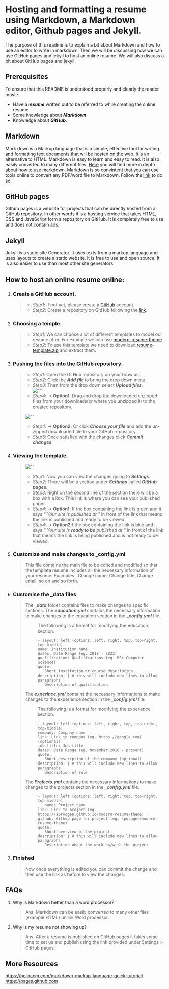 # Hosting and formatting a resume using Markdown, a Markdown editor, Github pages and Jekyll.
 
The purpose of this readme is to explain a bit about Markdown and how to use an editor to write in markdown. Then we will be discussing how we can use GitHub pages and jekyll to host an online resume. We will also discuss a bit about GitHub pages and jekyll.
 
## Prerequisites
 
To ensure that this README is understood properly and clearly the reader must :
* Have a **_resume_** written out to be referred to while creating the online resume.
* Some knowledge about **_Markdown_**.
* Knowledge about **_GitHub_**.
 
## Markdown
 
Mark down is a Markup language that is a simple, effective tool for writing and formatting text documents that will be hosted on the web. It is an alternative to HTML. Markdown is easy to learn and easy to read. It is also easily converted to many different files.
[Here](https://helloacm.com/markdown-markup-language-quick-tutorial/) you will find more in depth about how to use markdown. Markdown is so convintent that you can use tools online to convert any PDF/word file to Markdown. Follow the [link](https://word2md.com) to do so. 
 
## GitHub pages
 
Github pages is a website for projects that can be directly hosted from a GitHub repository. In other words it is a hosting service that takes HTML, CSS and JavaScript form a repository on GitHub. It is completely free to use and does not contain ads.
 
## Jekyll
 
Jekyll is a static site Generator. It uses texts from a markup language and uses layouts to create a static website. It is free to use and open source. It is also easier to use than most other site generators.
 
## How to host an online resume online:
 
1. ### Create a GitHub account.
   > * _Step1_: If not yet, please create a [GitHub](https://github.com) account.
   > * _Step2_: Create a repository on GitHub following the [link](https://pages.github.com).
2. ### Choosing a temple.
   > * _Step1_: We can choose a lot of different templates to model our resume after. For example we can use [modern-resume-theme](https://github.com/sproogen/modern-resume-theme).
   > * _Step2_: To use this template we need to download [resume-template.zip](https://github.com/sproogen/modern-resume-theme/archive/gh-pages.zip) and extract them.
3. ### Pushing the files into the GitHub repository.
   > * _Step1_: Open the GitHub repository on your browser.
   > * _Step2_: Click the **_Add file_** to bring the drop down menu.
   > * _Step3_: Then from the drop down select **_Upload files_**.    
   ![""](gif2.gif)
   > * _Step4_: -> **Option1**: Drag and drop the downloaded unzipped files from your downloads(or where you unzipped it) to the created repository.
   >
   >![""](gif1.gif)
   >
   > * _Step4_: -> **Option2**: Or click **_Choose your file_** and add the un-zipped downloaded file to your GitHub repository.
   > * _Step5_: Once satisfied with the changes click **_Commit changes_**.  
4. ### Viewing the template.
   >![""](img3.gif)
   > * _Step1_: Now you can view the changes going to **_Settings_**.
   > * _Step2_: There will be a section under **_Settings_** called **_GitHub pages_**.
   > * _Step3_: Right on the second line of the section there will be a box with a link. This link is where you can see your published pages.
   > * _Step4_: -> **Option1**: If the box containing the link is green and it says _" Your site is published at "_ in front of the link that means the link is published and ready to be viewed.
   > * _Step4_: -> **Option2**:f the box containing the link is blue and it says _" Your site is **ready to be** published at "_ in front of the link that means the link is being published and is not ready to be viewed.
5. ### Customize and make changes to _config.yml
   > This file contains the main file to be edited and modified so that the template resume includes all the necessary information of your resume.
   > Examples : Change name, Change title, Change email, so on and so forth.
6. ### Customise the _data files
   > The **__data_** folder contains files to make changes to specific sections.
   > The **_education.yml_** contains the necessary information to make changes to the education section in the **__config.yml_** file.
   > >The following is a format for modifying the education section.
   > >```
   > >- layout: left (options: left, right, top, top-right, top-middle)
   > >name: Institution name
   > >dates: Date Range (eg. 2018 - 2022)
   > >qualification: Qualifications (eg. BSc Computer Science)
   > >quote:
   > >    Short institution or course description
   > >description: | # this will include new lines to allow paragraphs
   > >    Description of qualification
   > >```
   > The **_experince.yml_** contains the necessary informations to make changes to the experience section in the **__config.yml_** file.
   > >The following is a format for modifying the experience section.
   > >```
   > >- layout: left (options: left, right, top, top-right, top-middle)
   > >company: Company name
   > >link: Link to company (eg. https://google.com)(optional)
   > >job_title: Job title
   > >dates: Date Range (eg. November 2018 - present)
   > >quote:
   > >    Short description of the company (optional)
   > >description: | # this will include new lines to allow paragraphs
   > >    Description of role
   > >```
   > The **_Projects.yml_** contains the necessary informations to make changes to the projects section in the **__config.yml_** file.
   > >```
   > >- layout: left (options: left, right, top, top-right, top-middle)
   > >    name: Project name
   > >link: Link to project (eg. https://sproogen.github.io/modern-resume-theme)
   > >github: Github page for project (eg. sporogen/modern-resume-theme)
   > >quote:
   > >    Short overview of the project
   > >description: | # this will include new lines to allow paragraphs
   > >    Description about the work on/with the project
   > >```
7. ### Finished
   > Now once everything is edited you can commit the change and then use the link as before to view the changes.
## FAQs
 
1. Why is Markdown better than a word processor?
   >   
   >    Ans: Markdown can be easily converted to many other files (example HTML) unlink Word processor.
 
2. Why is my resume not showing up?
   >
   >    Ans: After a resume is published on GitHub pages it takes some time to set us and publish using the link provided under Settings > GitHub pages.
 
## More Resources
 
https://helloacm.com/markdown-markup-language-quick-tutorial/
https://pages.github.com

